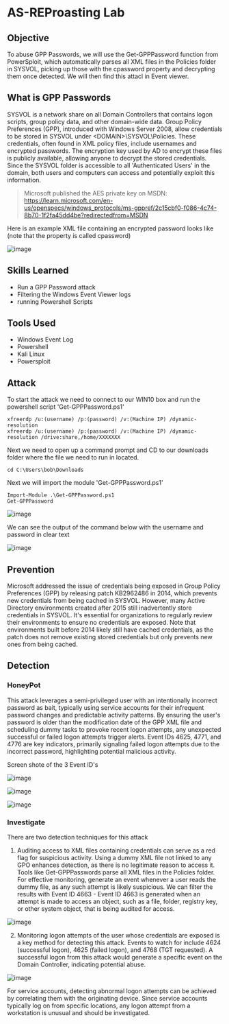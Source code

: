 # AS-REProasting Lab

## Objective

To abuse GPP Passwords, we will use the Get-GPPPassword function from PowerSploit, which automatically parses all XML files in the Policies folder in SYSVOL, picking up those with the cpassword property and decrypting them once detected. We will then find this attacl in Event viewer.

## What is GPP Passwords

SYSVOL is a network share on all Domain Controllers that contains logon scripts, group policy data, and other domain-wide data. Group Policy Preferences (GPP), introduced with Windows Server 2008, allow credentials to be stored in SYSVOL under \<DOMAIN>\SYSVOL<DOMAIN>\Policies. These credentials, often found in XML policy files, include usernames and encrypted passwords. The encryption key used by AD to encrypt these files is publicly available, allowing anyone to decrypt the stored credentials. Since the SYSVOL folder is accessible to all 'Authenticated Users' in the domain, both users and computers can access and potentially exploit this information.

>Microsoft published the AES private key on MSDN: https://learn.microsoft.com/en-us/openspecs/windows_protocols/ms-gppref/2c15cbf0-f086-4c74-8b70-1f2fa45dd4be?redirectedfrom=MSDN

Here is an example XML file containing an encrypted password looks like (note that the property is called cpassword)

![image](https://github.com/Matt4llan/Attack-Defense/assets/156334555/574ba130-5603-41b4-9b35-3d26194f5917)


## Skills Learned
- Run a GPP Password attack
- Filtering the Windows Event Viewer logs
- running Powershell Scripts

## Tools Used
- Windows Event Log
- Powershell
- Kali Linux
- Powersploit

## Attack

To start the attack we need to connect to our WIN10 box and run the powershell script 'Get-GPPPassword.ps1'

```
xfreerdp /u:(username) /p:(password) /v:(Machine IP) /dynamic-resolution
xfreerdp /u:(username) /p:(password) /v:(Machine IP) /dynamic-resolution /drive:share,/home/XXXXXXX
```

Next we need to open up a command prompt and CD to our downloads folder where the file we need to run in located.

```
cd C:\Users\bob\Downloads
```

Next we will import the module 'Get-GPPPassword.ps1'

```
Import-Module .\Get-GPPPassword.ps1
Get-GPPPassword
```

![image](https://github.com/Matt4llan/Attack-Defense/assets/156334555/0dc95f43-7983-40e7-8694-70561d406aaf)

We can see the output of the command below with the username and password in clear text

![image](https://github.com/Matt4llan/Attack-Defense/assets/156334555/beaa513a-4fc1-40f4-8a9f-cb0d420273e3)


## Prevention

Microsoft addressed the issue of credentials being exposed in Group Policy Preferences (GPP) by releasing patch KB2962486 in 2014, which prevents new credentials from being cached in SYSVOL. However, many Active Directory environments created after 2015 still inadvertently store credentials in SYSVOL. It's essential for organizations to regularly review their environments to ensure no credentials are exposed. Note that environments built before 2014 likely still have cached credentials, as the patch does not remove existing stored credentials but only prevents new ones from being cached.

## Detection

### HoneyPot

This attack leverages a semi-privileged user with an intentionally incorrect password as bait, typically using service accounts for their infrequent password changes and predictable activity patterns. By ensuring the user's password is older than the modification date of the GPP XML file and scheduling dummy tasks to provoke recent logon attempts, any unexpected successful or failed logon attempts trigger alerts. Event IDs 4625, 4771, and 4776 are key indicators, primarily signaling failed logon attempts due to the incorrect password, highlighting potential malicious activity.

Screen shote of the 3 Event ID's

![image](https://github.com/Matt4llan/Attack-Defense/assets/156334555/a52f869b-a9df-476f-b6d6-b0b9b91bee15)

![image](https://github.com/Matt4llan/Attack-Defense/assets/156334555/a3f01700-77ac-4453-9775-f08fed968292)

![image](https://github.com/Matt4llan/Attack-Defense/assets/156334555/9efad73c-f0f1-4917-af8e-996cc3e9d484)

### Investigate

There are two detection techniques for this attack

1. Auditing access to XML files containing credentials can serve as a red flag for suspicious activity. Using a dummy XML file not linked to any GPO enhances detection, as there is no legitimate reason to access it. Tools like Get-GPPPasswords parse all XML files in the Policies folder. For effective monitoring, generate an event whenever a user reads the dummy file, as any such attempt is likely suspicious.
We can filter the results with Event ID 4663 - Event ID 4663 is generated when an attempt is made to access an object, such as a file, folder, registry key, or other system object, that is being audited for access.

![image](https://github.com/Matt4llan/Attack-Defense/assets/156334555/e07040ee-9e64-4e21-9aca-b99b0a7d89cf)

2. Monitoring logon attempts of the user whose credentials are exposed is a key method for detecting this attack. Events to watch for include 4624 (successful logon), 4625 (failed logon), and 4768 (TGT requested). A successful logon from this attack would generate a specific event on the Domain Controller, indicating potential abuse.

![image](https://github.com/Matt4llan/Attack-Defense/assets/156334555/a9b15758-ea43-4733-b04e-eb59c25a70b0)

For service accounts, detecting abnormal logon attempts can be achieved by correlating them with the originating device. Since service accounts typically log on from specific locations, any logon attempt from a workstation is unusual and should be investigated.
